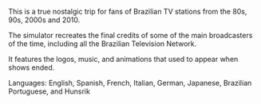 This is a true nostalgic trip for fans of Brazilian TV stations from the 80s, 90s, 2000s and 2010. 

The simulator recreates the final credits of some of the main broadcasters of the time, including all the Brazilian Television Network. 

It features the logos, music, and animations that used to appear when shows ended.

Languages: English, Spanish, French, Italian, German, Japanese, Brazilian Portuguese, and Hunsrik

